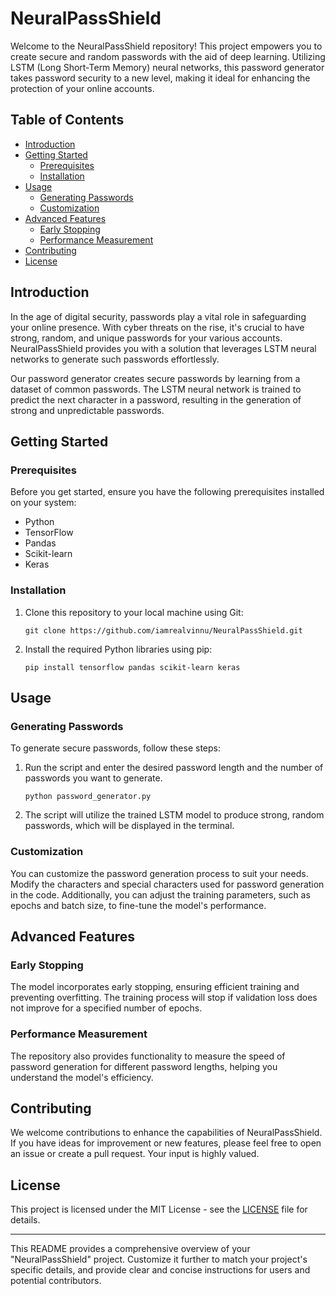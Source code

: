 # NeuralPassShield

Welcome to the NeuralPassShield repository! This project empowers you to create secure and random passwords with the aid of deep learning. Utilizing LSTM (Long Short-Term Memory) neural networks, this password generator takes password security to a new level, making it ideal for enhancing the protection of your online accounts.

## Table of Contents
- [Introduction](#introduction)
- [Getting Started](#getting-started)
  - [Prerequisites](#prerequisites)
  - [Installation](#installation)
- [Usage](#usage)
  - [Generating Passwords](#generating-passwords)
  - [Customization](#customization)
- [Advanced Features](#advanced-features)
  - [Early Stopping](#early-stopping)
  - [Performance Measurement](#performance-measurement)
- [Contributing](#contributing)
- [License](#license)

## Introduction

In the age of digital security, passwords play a vital role in safeguarding your online presence. With cyber threats on the rise, it's crucial to have strong, random, and unique passwords for your various accounts. NeuralPassShield provides you with a solution that leverages LSTM neural networks to generate such passwords effortlessly.

Our password generator creates secure passwords by learning from a dataset of common passwords. The LSTM neural network is trained to predict the next character in a password, resulting in the generation of strong and unpredictable passwords.

## Getting Started

### Prerequisites

Before you get started, ensure you have the following prerequisites installed on your system:

- Python
- TensorFlow
- Pandas
- Scikit-learn
- Keras

### Installation

1. Clone this repository to your local machine using Git:

   ```shell
   git clone https://github.com/iamrealvinnu/NeuralPassShield.git

   ```

2. Install the required Python libraries using pip:

   ```shell
   pip install tensorflow pandas scikit-learn keras
   ```

## Usage

### Generating Passwords

To generate secure passwords, follow these steps:

1. Run the script and enter the desired password length and the number of passwords you want to generate.

   ```shell
   python password_generator.py
   ```

2. The script will utilize the trained LSTM model to produce strong, random passwords, which will be displayed in the terminal.

### Customization

You can customize the password generation process to suit your needs. Modify the characters and special characters used for password generation in the code. Additionally, you can adjust the training parameters, such as epochs and batch size, to fine-tune the model's performance.

## Advanced Features

### Early Stopping

The model incorporates early stopping, ensuring efficient training and preventing overfitting. The training process will stop if validation loss does not improve for a specified number of epochs.

### Performance Measurement

The repository also provides functionality to measure the speed of password generation for different password lengths, helping you understand the model's efficiency.

## Contributing

We welcome contributions to enhance the capabilities of NeuralPassShield. If you have ideas for improvement or new features, please feel free to open an issue or create a pull request. Your input is highly valued.

## License

This project is licensed under the MIT License - see the [LICENSE](LICENSE) file for details.

---

This README provides a comprehensive overview of your "NeuralPassShield" project. Customize it further to match your project's specific details, and provide clear and concise instructions for users and potential contributors.
